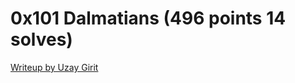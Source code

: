 # 0x101 Dalmatians (496 points 14 solves)

[Writeup by Uzay Girit](http://uzpg.me/cyber-security/2020/05/31/castors-ctf-writeups.html#0x101-dalmatians)
